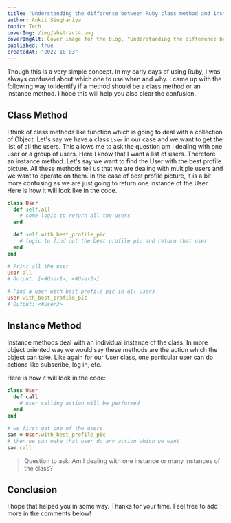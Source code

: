 ```yaml
---
title: "Understanding the difference between Ruby class method and instance method"
author: Ankit Singhaniya
topic: Tech
coverImg: /img/abstract4.png
coverImgAlt: Cover image for the blog, "Understanding the difference between Ruby class method and instance method"
published: true
createdAt: "2022-10-03"
---
```


Though this is a very simple concept. In my early days of using Ruby, I was always confused about which one to use when and why. I came up with the following way to identify if a method should be a class method or an instance method. I hope this will help you also clear the confusion.

## Class Method

I think of class methods like function which is going to deal with a collection of Object. Let's say we have a class `User` in our case and we want to get the list of all the users. This allows me to ask the question am I dealing with one user or a group of users. Here I know that I want a list of users. Therefore an instance method. Let's say we want to find the User with the best profile picture. All these methods tell us that we are dealing with multiple users and we want to operate on them. In the case of best profile picture, it is a bit more confusing as we are just going to return one instance of the User. Here is how it will look like in the code.

```ruby
class User
  def self.all
    # some logic to return all the users
  end

  def self.with_best_profile_pic
    # logic to find out the best profile pic and return that user
  end
end

# Print all the user
User.all
# Output: [<#User1>, <#User2>]

# Find a user with best profile pic in all users
User.with_best_profile_pic
# Output: <#User3>
```

## Instance Method

Instance methods deal with an individual instance of the class. In more object oriented way we would say these methods are the action which the object can take. Like again for our User class, one particular user can do actions like subscribe, log in, etc.

Here is how it will look in the code:

```ruby
class User
  def call
    # user calling action will be performed
  end
end

# we first get one of the users
sam = User.with_best_profile_pic
# then we can make that user do any action which we want
sam.call
```

> Question to ask: Am I dealing with one instance or many instances of the class?

## Conclusion

I hope that helped you in some way. Thanks for your time. Feel free to add more in the comments below!
